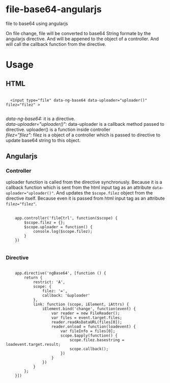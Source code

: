 # file-base64-angularjs
file to base64 using angularjs

On file change, file will be converted to base64 String formate by the angularjs directive. 
And will be appened to the object of a controller. And will call the callback function from the directive.

<h1>Usage</h1>

<h2>HTML</h2>
<pre>
  <code>
  &lt;input type="file" data-ng-base64 data-uploader="uploader()" filez="filez" &gt;
  </code>
</pre>
<p>
<i>data-ng-base64:</i> it is a directive.<br>
<i>data-uploader="uploader()":</i> data-uploader is a callback method passed to directive. uploader() is a function inside controller<br>
<i>filez="filez":</i> filez is a object of a controller which is passed to directive to update base64 string to this object.<br>
</p>

<h2>Angularjs</h2>
<h3>Controller</h3>
<p>
uploader function is called from the directive synchronusly. Because it is a callback function which is sent from the html input tag
as an attribute <code>data-uploader="uploader()"</code>. And updates the <code>$scope.filez</code> object from the directive itself. Because even it is passed from html input tag as an attribute <code>filez="filez"</code>.
</p>

<pre>
  <code>
  	app.controller('fileCtrl', function($scope) {
		$scope.filez = {};
		$scope.uploader = function() {
			console.log($scope.filez);
		}
	})
  </code>
</pre>


<h3>Directive</h3>
<pre>
  <code>
	app.directive('ngBase64', [function () {
		return {
			restrict: 'A',
			scope: {
				filez: '=',
				callback: '&uploader'
			},
			link: function (scope, iElement, iAttrs) {
				iElement.bind('change', function(event) {
					var reader = new FileReader();
					var files = event.target.files;
					reader.readAsDataURL(files[0]);
					reader.onload = function(loadevent) {
						var fileInfo = files[0];
						scope.$apply(function() {
							scope.filez.basestring = loadevent.target.result;
							scope.callback();
						})
					}
				})
			}
		};
	}])
  </code>
</pre>
